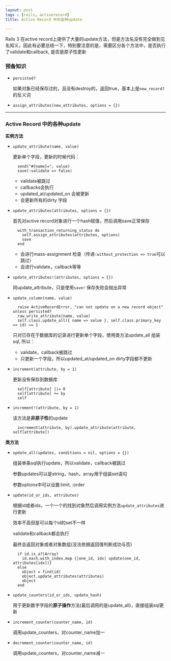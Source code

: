 ```yaml
---
layout: post
tags : [rails, activerecord]
title: Active Record 中的各种update

---
```


Rails 3 在active record上提供了大量的update方法，但是方法名没有完全做到见名知义，因此有必要总结一下，特别要注意的是，需要区分各个方法中，是否执行了validate和callback, 是否是原子性更新

### 预备知识

* `persisted?`

  如果对象已经保存过的，且没有destroy的，返回true，基本上是`new_record?` 的反义词

* `assign_attributes(new_attributes, options = {})`

---

### Active Record 中的各种update

**实例方法**

* `update_attribute(name, value)`

  更新单个字段，更新的时候代码：

        send("#{name}=", value)
        save(:validate => false)

  * validate被跳过
  * callbacks会执行
  * updated_at/updated_on 会被更新
  * 会更新所有的dirty 字段

* `update_attributes(attributes, options = {})`

  首先对active record对象进行一个hash赋值，然后调用save正常保存

        with_transaction_returning_status do
          self.assign_attributes(attributes, options)
          save
        end

  * 会进行mass-assignment 检查（传递`:without_protection => true`可以跳过）
  * 会进行validate，callback等等

* `update_attributes!(attributes, options = {})`

  同update_attribute，只是使用`save!` 保存失败会抛出异常

* `update_column(name, value)`

        raise ActiveRecordError, "can not update on a new record object" unless persisted?
        raw_write_attribute(name, value)
        self.class.update_all({ name => value }, self.class.primary_key => id) == 1

  只对已存在于数据库的记录进行更新单个字段，使用类方法update_all 组装sql, 所以：

  * validate，callback被跳过
  * 只更新一个字段，所以updated_at/updated_on dirty字段都不更新

* `increment(attribute, by = 1)`

  更新没有保存到数据库

        self[attribute] ||= 0
        self[attribute] += by
        self

* `increment!(attribute, by = 1)`

  该方法是**非原子性**的update

        increment(attribute, by).update_attribute(attribute, self[attribute])

**类方法**

* `update_all(updates, conditions = nil, options = {})`

  组装单条sql执行update，所以validate，callback被跳过

  参数updates可以是string，hash，array用于组装set语句

  参数options中可以设置:limit, :order

* `update(id_or_ids, attributes)`

  根据id或者ids，一个一个的找到对象然后调用实例方法`update_attributes`进行更新

  效率不高但是可以每个id的set不一样

  validate和callback都会执行

  最终会返回对象或者对象数组(没法依据返回值判断成功与否)

        if id.is_a?(Array)
          id.each.with_index.map {|one_id, idx| update(one_id, attributes[idx])}
        else
          object = find(id)
          object.update_attributes(attributes)
          object
        end

* `update_counters(id_or_ids, update_hash)`

  用于更新数字字段的**原子操作**方法(最后调用的是update_all)，直接组装sql更新

* `increment_counter(counter_name, id)`

  调用update_counters，对counter_name加一

* `decrement_counter(counter_name, id)`

  调用update_counters，对counter_name减一


